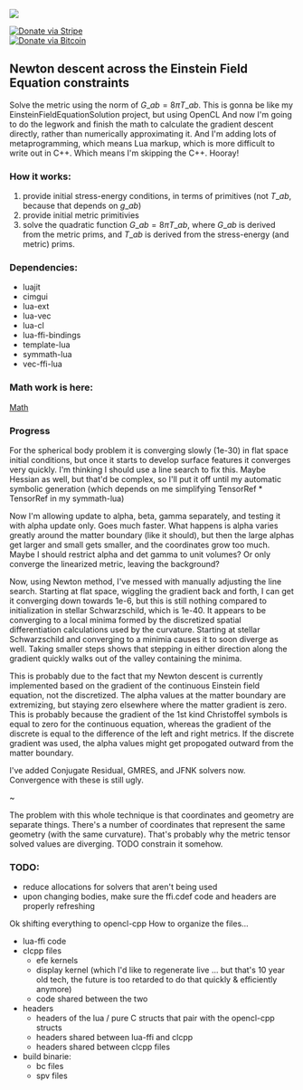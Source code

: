 ![](https://cdn.rawgit.com/thenumbernine/efesoln-cl-lua/master/images/pic.png)

[![Donate via Stripe](https://img.shields.io/badge/Donate-Stripe-green.svg)](https://buy.stripe.com/00gbJZ0OdcNs9zi288)<br>
[![Donate via Bitcoin](https://img.shields.io/badge/Donate-Bitcoin-green.svg)](bitcoin:37fsp7qQKU8XoHZGRQvVzQVP8FrEJ73cSJ)<br>

## Newton descent across the Einstein Field Equation constraints

Solve the metric using the norm of $G\_{ab} = 8 \pi T\_{ab}$.
This is gonna be like my EinsteinFieldEquationSolution project, but using OpenCL
And now I'm going to do the legwork and finish the math to calculate the gradient descent directly, rather than numerically approximating it.
And I'm adding lots of metaprogramming, which means Lua markup, which is more difficult to write out in C++.
Which means I'm skipping the C++.  Hooray!

### How it works:

1. provide initial stress-energy conditions, in terms of primitives (not $T\_{ab}$, because that depends on $g\_{ab}$)
2. provide initial metric primitivies
3. solve the quadratic function $G\_{ab} = 8 \pi T\_{ab}$, where $G\_{ab}$ is derived from the metric prims, and $T\_{ab}$ is derived from the stress-energy (and metric) prims.

### Dependencies:

* luajit
* cimgui
* lua-ext
* lua-vec
* lua-cl
* lua-ffi-bindings
* template-lua
* symmath-lua
* vec-ffi-lua

### Math work is here:

[Math](https://htmlpreview.github.io/?https://github.com/thenumbernine/efesoln-cl-lua/blob/master/efe.html)

### Progress

For the spherical body problem it is converging slowly (1e-30) in flat space initial conditions,
but once it starts to develop surface features it converges very quickly.
I'm thinking I should use a line search to fix this.  Maybe Hessian as well, but that'd be complex, so I'll put it off until my automatic symbolic generation (which depends on me simplifying TensorRef * TensorRef in my symmath-lua)

Now I'm allowing update to alpha, beta, gamma separately, and testing it with alpha update only.  Goes much faster.
What happens is alpha varies greatly around the matter boundary (like it should), but then the large alphas get larger and small gets smaller, and the coordinates grow too much.
Maybe I should restrict alpha and det gamma to unit volumes?  Or only converge the linearized metric, leaving the background?

Now, using Newton method, I've messed with manually adjusting the line search.  Starting at flat space, wiggling the gradient back and forth, I can get it converging down towards 1e-6, but this is still nothing compared to initialization in stellar Schwarzschild, which is 1e-40.
It appears to be converging to a local minima formed by the discretized spatial differentiation calculations used by the curvature.
Starting at stellar Schwarzschild and converging to a minimia causes it to soon diverge as well.
Taking smaller steps shows that stepping in either direction along the gradient quickly walks out of the valley containing the minima.

This is probably due to the fact that my Newton descent is currently implemented based on the gradient of the continuous Einstein field equation, not the discretized.
The alpha values at the matter boundary are extremizing, but staying zero elsewhere where the matter gradient is zero.
This is probably because the gradient of the 1st kind Christoffel symbols is equal to zero for the continuous equation,
whereas the gradient of the discrete is equal to the difference of the left and right metrics.
If the discrete gradient was used, the alpha values might get propogated outward from the matter boundary. 

I've added Conjugate Residual, GMRES, and JFNK solvers now. Convergence with these is still ugly.

~

The problem with this whole technique is that coordinates and geometry are separate things.
There's a number of coordinates that represent the same geometry (with the same curvature).
That's probably why the metric tensor solved values are diverging.
TODO constrain it somehow.

### TODO:

* reduce allocations for solvers that aren't being used
* upon changing bodies, make sure the ffi.cdef code and headers are properly refreshing


Ok shifting everything to opencl-cpp
How to organize the files...
- lua-ffi code
- clcpp files
	- efe kernels
	- display kernel (which I'd like to regenerate live ... but that's 10 year old tech, the future is too retarded to do that quickly & efficiently anymore)
	- code shared between the two
- headers
	- headers of the lua / pure C structs that pair with the opencl-cpp structs
	- headers shared between lua-ffi and clcpp
	- headers shared between clcpp files
- build binarie:
	- bc files
	- spv files
